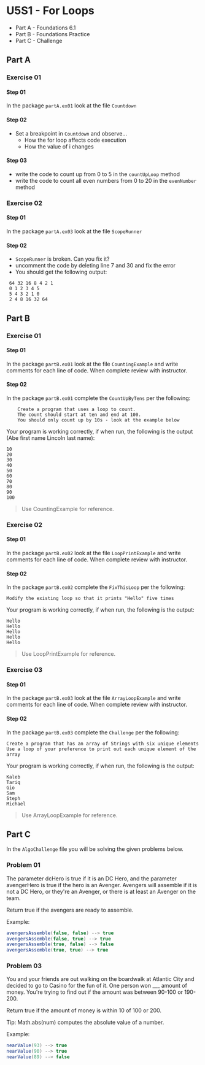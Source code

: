 # U5S1 - For Loops

* Part A - Foundations 6.1
* Part B - Foundations Practice
* Part C - Challenge

## Part A

### Exercise 01

#### Step 01

In the package `partA.ex01` look at the file `Countdown`  

#### Step 02

* Set a breakpoint in `Countdown` and observe…
  * How the for loop affects code execution
  * How the value of i changes

#### Step 03
* write the code to count up from 0 to 5 in the `countUpLoop` method
* write the code to count all even numbers
  from 0 to 20 in the `evenNumber` method

### Exercise 02

#### Step 01

In the package `partA.ex03` look at the file `ScopeRunner`

#### Step 02

*   `ScopeRunner` is broken. Can you fix it?
* uncomment the code by deleting line 7 and 30 and fix the error
*  You should get the following output:
```
 64 32 16 8 4 2 1
 0 1 2 3 4 5
 5 4 3 2 1 0
 2 4 8 16 32 64
```

## Part B

### Exercise 01

#### Step 01

In the package `partB.ex01` look at the file `CountingExample` and write comments for each line of code. When complete review with instructor.

#### Step 02

In the package `partB.ex01` complete the `CountUpByTens` per the following:

        Create a program that uses a loop to count.
        The count should start at ten and end at 100.
        You should only count up by 10s - look at the example below

Your program is working correctly, if when run, the following is the output (Abe first name Lincoln last name):
```
10
20
30
40
50
60
70
80
90
100
```

> Use CountingExample for reference.

### Exercise 02

#### Step 01

In the package `partB.ex02` look at the file `LoopPrintExample` and write comments for each line of code. When complete review with instructor.

#### Step 02

In the package `partB.ex02` complete the `FixThisLoop` per the following:

    Modify the existing loop so that it prints "Hello" five times

Your program is working correctly, if when run, the following is the output:
```
Hello
Hello
Hello
Hello
Hello
```

> Use LoopPrintExample for reference.


### Exercise 03

#### Step 01

In the package `partB.ex03` look at the file `ArrayLoopExample` and write comments for each line of code. When complete review with instructor.

#### Step 02

In the package `partB.ex03` complete the `Challenge` per the following:

    Create a program that has an array of Strings with six unique elements
    Use a loop of your preference to print out each unique element of the array

Your program is working correctly, if when run, the following is the output:
```
Kaleb
Tariq
Gio
Sam
Steph
Michael
```

> Use ArrayLoopExample for reference.

## Part C

In the `AlgoChallenge` file you will be solving the given problems below.

### Problem 01
The parameter dcHero is true if it is an DC Hero,
and the parameter avengerHero is true if the hero is an Avenger.
Avengers will assemble if it is not a DC Hero, or they're an Avenger, or there is at least an Avenger on the team.

Return true if the avengers are ready to assemble.

Example:

```java
avengersAssemble(false, false) --> true
avengersAssemble(false, true) --> true
avengersAssemble(true, false) --> false
avengersAssemble(true, true) --> true
```

### Problem 03

You and your friends are out walking on the boardwalk at Atlantic City
and decided to go to Casino for the fun of it. One person won
___ amount of money. You're trying to find out if the amount was between 90-100 or 190-200.

Return true if the amount of money is within 10 of 100 or 200.

Tip: Math.abs(num) computes the absolute value of a number.

Example:

```java
nearValue(93) --> true 
nearValue(90) --> true 
nearValue(89) --> false
```

